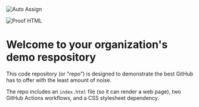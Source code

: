 ![Auto Assign](https://github.com/leaveyoung-marvinseason/demo-repository/actions/workflows/auto-assign.yml/badge.svg)

![Proof HTML](https://github.com/leaveyoung-marvinseason/demo-repository/actions/workflows/proof-html.yml/badge.svg)

# Welcome to your organization's demo respository
This code repository (or "repo") is designed to demonstrate the best GitHub has to offer with the least amount of noise.

The repo includes an `index.html` file (so it can render a web page), two GitHub Actions workflows, and a CSS stylesheet dependency.
